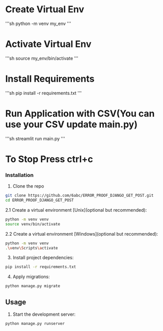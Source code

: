 # Create Virtual Env
'''sh
python -m venv my_env
'''
# Activate Virtual Env
'''sh
source my_env/bin/activate
'''
# Install Requirements
'''sh
pip install -r requirements.txt
'''
# Run Application with CSV(You can use your CSV update main.py)
'''sh
streamlit run main.py
'''
# To Stop Press ctrl+c
### Installation

1. Clone the repo

```sh
git clone https://github.com/6abc/ERROR_PROOF_DJANGO_GET_POST.git
cd ERROR_PROOF_DJANGO_GET_POST
```

2.1 Create a virtual environment [Unix](optional but recommended):

```sh
python -m venv venv
source venv/bin/activate
```

2.2 Create a virtual environment [Windows](optional but recommended):

```sh
python -m venv venv
.\venv\Scripts\activate
```

3. Install project dependencies:
```sh
pip install -r requirements.txt
```

4. Apply migrations:
```sh
python manage.py migrate
```

## Usage

1. Start the development server:
```sh
python manage.py runserver
```
